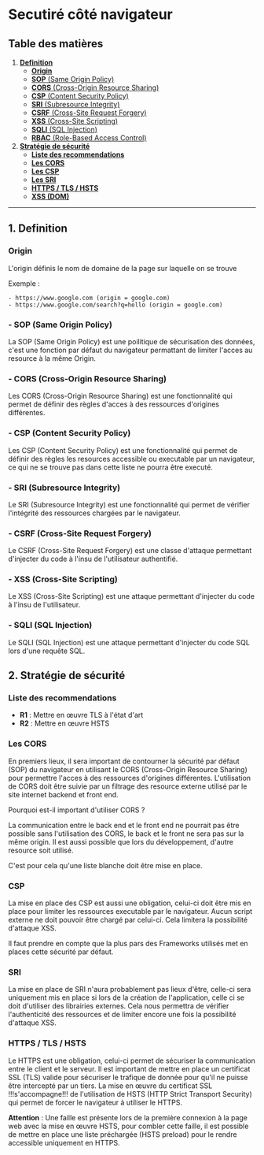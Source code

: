 # Secutiré côté navigateur

## Table des matières

1. [**Definition**](#definition)
    - [**Origin**](#origin)
    - [**SOP** (Same Origin Policy)](#sop)
    - [**CORS** (Cross-Origin Resource Sharing)](#cors)
    - [**CSP** (Content Security Policy)](#csp)
    - [**SRI** (Subresource Integrity)](#sri)
    - [**CSRF** (Cross-Site Request Forgery)](#csrf)
    - [**XSS** (Cross-Site Scripting)](#xss)
    - [**SQLI** (SQL Injection)](#sqli)
    - [**RBAC** (Role-Based Access Control)](#rbac)
2. [**Stratégie de sécurité**](#strategie)
   - [**Liste des recommendations**](#recommendations)
   - [**Les CORS**](#cors_r)
   - [**Les CSP**](#csp_r)
   - [**Les SRI**](#sri_r)
   - [**HTTPS / TLS / HSTS**](#https_r)
   - [**XSS (DOM)**](#xss_r)
---


## 1. Definition <a name="definition"></a>

### Origin <a name="origin"></a>

L'origin définis le nom de domaine de la page sur laquelle on se trouve

Exemple : 

    - https://www.google.com (origin = google.com)
    - https://www.google.com/search?q=hello (origin = google.com)

### - SOP (Same Origin Policy) <a name="sop"></a>

La SOP (Same Origin Policy) est une poilitique de sécurisation des données, c'est une fonction par défaut du navigateur permattant de limiter l'acces au resource à la même Origin.

### - CORS (Cross-Origin Resource Sharing) <a name="cors"></a>

Les CORS (Cross-Origin Resource Sharing) est une fonctionnalité qui permet de définir des règles d'acces à des ressources d'origines différentes.

### - CSP (Content Security Policy) <a name="csp"></a>

Les CSP (Content Security Policy) est une fonctionnalité qui permet de définir des règles les resources accessible ou executable par un navigateur, ce qui ne se trouve pas dans cette liste ne pourra être executé.

### - SRI (Subresource Integrity) <a name="sri"></a>

Le SRI (Subresource Integrity) est une fonctionnalité qui permet de vérifier l'intégrité des ressources chargées par le navigateur.

### - CSRF (Cross-Site Request Forgery) <a name="csrf"></a>

Le CSRF (Cross-Site Request Forgery) est une classe d'attaque permettant d'injecter du code à l'insu de l'utilisateur authentifié.

### - XSS (Cross-Site Scripting) <a name="xss"></a>

Le XSS (Cross-Site Scripting) est une attaque permettant d'injecter du code à l'insu de l'utilisateur.

### - SQLI (SQL Injection) <a name="sqli"></a>

Le SQLI (SQL Injection) est une attaque permettant d'injecter du code SQL lors d'une requête SQL.

## 2. Stratégie de sécurité <a name="strategie"></a>

### Liste des recommendations <a name="recommendations"></a>

- **R1** : Mettre en œuvre TLS à l'état d'art
- **R2** : Mettre en œuvre HSTS

### Les CORS <a name="cors_r"></a>

En premiers lieux, il sera important de contourner la sécurité par défaut (SOP) du navigateur en utilisant le CORS (Cross-Origin Resource Sharing) pour permettre l'acces à des ressources d'origines différentes.
L'utilisation de CORS doit être suivie par un filtrage des resource externe utilisé par le site internet backend et front end.

Pourquoi est-il important d'utiliser CORS ?

La communication entre le back end et le front end ne pourrait pas être possible sans l'utilisation des CORS, le back et le front ne sera pas sur la même origin.
Il est aussi possible que lors du développement, d'autre resource soit utilisé.

C'est pour cela qu'une liste blanche doit être mise en place.

### CSP <a name="csp_r"></a>

La mise en place des CSP est aussi une obligation, celui-ci doit être mis en place pour limiter les ressources executable par le navigateur.
Aucun script externe ne doit pouvoir être chargé par celui-ci. Cela limitera la possibilité d'attaque XSS.

Il faut prendre en compte que la plus pars des Frameworks utilisés met en places cette sécurité par défaut.

### SRI <a name="sri_r"></a>

La mise en place de SRI n'aura probablement pas lieux d'être, celle-ci sera uniquement mis en place si lors de la création de l'application, celle ci se doit d'utiliser des librairies externes.
Cela nous permettra de vérifier l'authenticité des ressources et de limiter encore une fois la possibilité d'attaque XSS.

### HTTPS / TLS / HSTS <a name="https_r"></a>

Le HTTPS est une obligation, celui-ci permet de sécuriser la communication entre le client et le serveur.
Il est important de mettre en place un certificat SSL (TLS) valide pour sécuriser le trafique de donnée pour qu'il ne puisse être intercepté par un tiers. 
La mise en œuvre du certificat SSL !!!s'accompagne!!! de l'utilisation de HSTS (HTTP Strict Transport Security) qui permet de forcer le navigateur à utiliser le HTTPS.

**Attention** : Une faille est présente lors de la première connexion à la page web avec la mise en œuvre HSTS, pour combler cette faille, il est possible de mettre en place une liste préchargée (HSTS preload) pour le rendre accessible uniquement en HTTPS.






